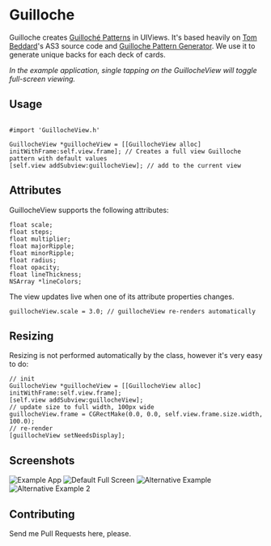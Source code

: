 # Guilloche #

Guilloche creates [Guilloché Patterns](http://en.wikipedia.org/wiki/Guilloch%C3%A9) in UIViews. It's based heavily on [Tom Beddard](http://www.subblue.com/about)'s AS3 source code and [Guilloche Pattern Generator](http://www.subblue.com/projects/guilloche). We use it to generate unique backs for each deck of cards.

*In the example application, single tapping on the GuillocheView will toggle full-screen viewing.*

## Usage ##

```

#import 'GuillocheView.h'

GuillocheView *guillocheView = [[GuillocheView alloc] initWithFrame:self.view.frame]; // Creates a full view Guilloche pattern with default values
[self.view addSubview:guillocheView]; // add to the current view

```

## Attributes ##

GuillocheView supports the following attributes:

```
float scale;
float steps;
float multiplier;
float majorRipple;
float minorRipple;
float radius;
float opacity;
float lineThickness;
NSArray *lineColors;

```

The view updates live when one of its attribute properties changes.

```
guillocheView.scale = 3.0; // guillocheView re-renders automatically
```
## Resizing ##

Resizing is not performed automatically by the class, however it's very easy to do:

```
// init
GuillocheView *guillocheView = [[GuillocheView alloc] initWithFrame:self.view.frame];
[self.view addSubview:guillocheView];
// update size to full width, 100px wide
guillocheView.frame = CGRectMake(0.0, 0.0, self.view.frame.size.width, 100.0);
// re-render
[guillocheView setNeedsDisplay];

```

## Screenshots ##

![Example App](/../screenshots/screenshots/default-controls.png?raw=true "Example App with Controls")
![Default Full Screen](/../screenshots/screenshots/default-fullscreen.png?raw=true "Default Full Screen")
![Alternative Example](/../screenshots/screenshots/fullscreen-alt.png?raw=true "Alternative Example")
![Alternative Example 2](/../screenshots/screenshots/fullscreen-alt2.png?raw=true "Alternative Example 2")

## Contributing ##

Send me Pull Requests here, please.
